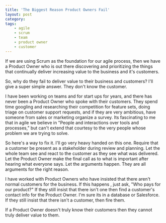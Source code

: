```yaml
---
title: 'The Biggest Reason Product Owners Fail'
layout: post
category:
tags:
    - agile
    - scrum
    - team
    - product owner
    - customer
---
```

If we are using Scrum as the foundation for our agile process, then we have a Product Owner who is out there discovering
and prioritizing the things that continually deliver increasing value to the business and it's customers.

So, why do they fail to deliver value to their business and customers? I'll give a super simple answer. They don't
know the customer.

I have been working on teams and for start ups for years, and there has never been a Product Owner who spoke with their
customers. They spend time googling and researching their competition for feature sets, doing triage on customer support
requests, and if they are very ambitious, have someone from sales or marketing organize a survey. Its fascinating to me
that in agile we believe in "People and interactions over tools and processes," but can't extend that courtesy to the
very people whose problem we are trying to solve.

So here's a way to fix it. I'll go very heavy handed on this one. Require that a customer be present as a stakeholder
during review and planning. Let the whole team see and react to the customer as they see what was delivered. Let the Product
 Owner make the final call as to what is important after hearing what everyone says. Let the arguments happen. They are 
 all arguments for the right reason.

I have worked with Product Owners who have insisted that there aren't normal customers for the business. If this happens
, just ask, "Who pays for our product?" If they still insist that there isn't one then find a customer's contact info for
the Product Owner. I'm sure its in a database or Salesforce. If they still insist that there isn't a customer, then fire them.

If a Product Owner doesn't truly know their customers then they cannot truly deliver value to them.
